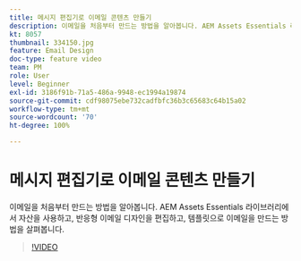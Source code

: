 ```yaml
---
title: 메시지 편집기로 이메일 콘텐츠 만들기
description: 이메일을 처음부터 만드는 방법을 알아봅니다. AEM Assets Essentials 라이브러리에서 자산을 사용하고, 반응형 이메일 디자인을 편집하고, 템플릿으로 이메일을 만드는 방법을 살펴봅니다.
kt: 8057
thumbnail: 334150.jpg
feature: Email Design
doc-type: feature video
team: PM
role: User
level: Beginner
exl-id: 3186f91b-71a5-486a-9948-ec1994a19874
source-git-commit: cdf98075ebe732cadfbfc36b3c65683c64b15a02
workflow-type: tm+mt
source-wordcount: '70'
ht-degree: 100%

---
```


# 메시지 편집기로 이메일 콘텐츠 만들기

이메일을 처음부터 만드는 방법을 알아봅니다. AEM Assets Essentials 라이브러리에서 자산을 사용하고, 반응형 이메일 디자인을 편집하고, 템플릿으로 이메일을 만드는 방법을 살펴봅니다.

>[!VIDEO](https://video.tv.adobe.com/v/334150?quality=12)
